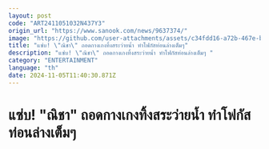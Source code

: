 ```yaml
---
layout: post
code: "ART2411051032N437Y3"
origin_url: "https://www.sanook.com/news/9637374/"
image: "https://github.com/user-attachments/assets/c34fdd16-a72b-467e-bde9-26248bae2d6e"
title: "แซ่บ! \"ณิชา\" ถอดกางเกงทิ้งสระว่ายน้ำ ทำโฟกัสท่อนล่างเต็มๆ"
description: "แซ่บ! \"ณิชา\" ถอดกางเกงทิ้งสระว่ายน้ำ ทำโฟกัสท่อนล่างเต็มๆ "
category: "ENTERTAINMENT"
language: "th"
date: 2024-11-05T11:40:30.871Z
---
```


# แซ่บ! "ณิชา" ถอดกางเกงทิ้งสระว่ายน้ำ ทำโฟกัสท่อนล่างเต็มๆ